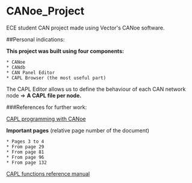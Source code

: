 # CANoe_Project
ECE student CAN project made using Vector's CANoe software.

##Personal indications:

**This project was built using four components:**

	* CANoe
	* CANdb
	* CAN Panel Editor
	* CAPL Browser (the most useful part)

  
The CAPL Editor allows us to define the behaviour of each CAN network node
	=> **A CAPL file per node.**

###References for further work:

[CAPL programming with CANoe](https://www.vector.com/portal/medien/vector_cantech/faq/ProgrammingWithCAPL.pdf)
	
  **Important pages** (relative page number of the document)
  
  	* Pages 3 to 4
  	* From page 29
  	* From page 81
  	* From page 96
  	* From page 132

[CAPL functions reference manual](http://vector.com/portal/medien/vector_cantech/faq/CAPLFunctionReferenceManual.pdf)

